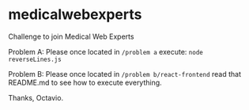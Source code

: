 # medicalwebexperts
Challenge to join Medical Web Experts

Problem A:
Please once located in `/problem a` execute: `node reverseLines.js`

Problem B:
Please once located in `/problem b/react-frontend` read that README.md to see how to execute everything.

Thanks, 
Octavio.
